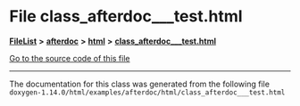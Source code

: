 

# File class\_afterdoc\_\_\_test.html



[**FileList**](files.md) **>** [**afterdoc**](dir_8c6c3a566274dcdfeacdc8eeca1d16a6.md) **>** [**html**](dir_9f54ad7552e74a8dffd806fc3751efe3.md) **>** [**class\_afterdoc\_\_\_test.html**](class__afterdoc______test_8html.md)

[Go to the source code of this file](class__afterdoc______test_8html_source.md)





































































------------------------------
The documentation for this class was generated from the following file `doxygen-1.14.0/html/examples/afterdoc/html/class_afterdoc___test.html`

